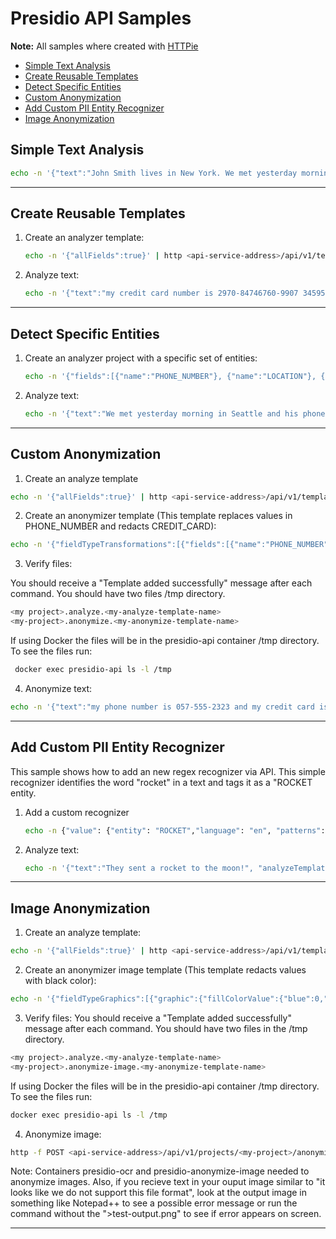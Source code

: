 # Presidio API Samples

**Note:** All samples where created with [HTTPie](https://httpie.org/)

- [Simple Text Analysis](#simple-text-analysis)
- [Create Reusable Templates](#create-reusable-templates)
- [Detect Specific Entities](#detect-specific-entities)
- [Custom Anonymization](#custom-anonymization)
- [Add Custom PII Entity Recognizer](#add-custom-pii-entity-recognizer)
- [Image Anonymization](#image-anonymization)

## Simple Text Analysis

```sh
echo -n '{"text":"John Smith lives in New York. We met yesterday morning in Seattle. I called him before on (212) 555-1234 to verify the appointment. He also told me that his drivers license is AC333991", "analyzeTemplate":{"allFields":true}  }' | http <api-service-address>/api/v1/projects/<my-project>/analyze
```

---

## Create Reusable Templates

1. Create an analyzer template:

   ```sh
   echo -n '{"allFields":true}' | http <api-service-address>/api/v1/templates/<my-project>/analyze/<my-template-name>
   ```

2. Analyze text:

   ```sh
   echo -n '{"text":"my credit card number is 2970-84746760-9907 345954225667833 4961-2765-5327-5913", "AnalyzeTemplateId":"<my-template-name>"  }' | http <api-service-address>/api/v1/projects/<my-project>/analyze
   ```

---

## Detect Specific Entities

1. Create an analyzer project with a specific set of entities:

   ```sh
   echo -n '{"fields":[{"name":"PHONE_NUMBER"}, {"name":"LOCATION"}, {"name":"DATE_TIME"}]}' | http <api-service-address>/api/v1/templates/<my-project>/analyze/<my-template-name>
   ```

2. Analyze text:

   ```sh
   echo -n '{"text":"We met yesterday morning in Seattle and his phone number is (212) 555 1234", "AnalyzeTemplateId":"<my-template-name>"  }' | http <api-service-address>/api/v1/projects/<my-project>/analyze
   ```

---

## Custom Anonymization

1. Create an analyze template

```sh
echo -n '{"allFields":true}' | http <api-service-address>/api/v1/templates/<my-project>/analyze/<my-analyze-template-name>
```
2. Create an anonymizer template (This template replaces values in PHONE_NUMBER and redacts CREDIT_CARD):
```sh
echo -n '{"fieldTypeTransformations":[{"fields":[{"name":"PHONE_NUMBER"}],"transformation":{"replaceValue":{"newValue":"\u003cphone-number\u003e"}}},{"fields":[{"name":"CREDIT_CARD"}],"transformation":{"redactValue":{}}}]}' | http <api-service-address>/api/v1/templates/<my-project>/anonymize/<my-anonymize-template-name>
```

3. Verify files:

You should receive a "Template added successfully" message after each command. You should have two files /tmp directory.

```sh
<my project>.analyze.<my-analyze-template-name>
<my-project>.anonymize.<my-anonymize-template-name>
```

If using Docker the files will be in the presidio-api container /tmp directory. To see the files run:
```sh
 docker exec presidio-api ls -l /tmp
```

4. Anonymize text:

```sh
echo -n '{"text":"my phone number is 057-555-2323 and my credit card is 4961-2765-5327-5913", "AnalyzeTemplateId":"<my-analyze-template-name>", "AnonymizeTemplateId":"<my-anonymize-template-name>"  }' | http <api-service-address>/api/v1/projects/<my-project>/anonymize
```

---

## Add Custom PII Entity Recognizer

This sample shows how to add an new regex recognizer via API.
This simple recognizer identifies the word "rocket" in a text and tags it as a "ROCKET entity.

1. Add a custom recognizer

   ```sh
   echo -n {"value": {"entity": "ROCKET","language": "en", "patterns": [{"name": "rocket-regex","regex": "\\W*(rocket)\\W*","score": 1}]}} | http <api-service-address>/api/v1/analyzer/recognizers/rocket
   ```

2. Analyze text:

   ```sh
   echo -n '{"text":"They sent a rocket to the moon!", "analyzeTemplate":{"allFields":true}  }' | http <api-service-address>/api/v1/projects/<my-project>/analyze
   ```
---

## Image Anonymization

1. Create an analyze template:

```sh
echo -n '{"allFields":true}' | http <api-service-address>/api/v1/templates/<my-project>/analyze/<my-analyze-template-name>
```

2. Create an anonymizer image template (This template redacts values with black color):

```sh
echo -n '{"fieldTypeGraphics":[{"graphic":{"fillColorValue":{"blue":0,"red":0,"green":0}}}]}' | http <api-service-address>/api/v1/templates/<my-project>/anonymize-image/<my-anonymize-image-template-name>
```

3. Verify files:
You should receive a "Template added successfully" message after each command. You should have two files in the /tmp directory. 

```sh
<my project>.analyze.<my-analyze-template-name>
<my-project>.anonymize-image.<my-anonymize-template-name>
```

If using Docker the files will be in the presidio-api container /tmp directory. To see the files run:
```sh
docker exec presidio-api ls -l /tmp
```
4. Anonymize image:

```sh
http -f POST <api-service-address>/api/v1/projects/<my-project>/anonymize-image detectionType='OCR' analyzeTemplateId='<my-analyze-template-name>' anonymizeImageTemplateId='<my-anonymize-image-template-name>' imageType='image/png' file@~/test-ocr.png > test-output.png
```

Note: Containers presidio-ocr and presidio-anonymize-image needed to anonymize images. Also, if you recieve text in your ouput image similar to "it looks like we do not support this file format", look at the output image in something like Notepad++ to see a possible error message or run the command without the ">test-output.png" to see if error appears on screen.

---
